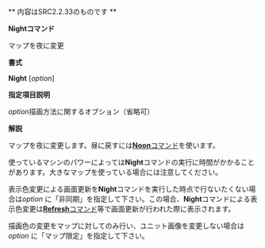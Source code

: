 ** 内容はSRC2.2.33のものです **

**Nightコマンド**

マップを夜に変更

**書式**

**Night** [*option*]

**指定項目説明**

*option*描画方法に関するオプション（省略可）

**解説**

マップを夜に変更します。昼に戻すには[**Noon**コマンド](Noonコマンド.md)を使います。

使っているマシンのパワーによっては**Night**コマンドの実行に時間がかかることがあります。大きなマップを使っている場合には注意してください。

表示色変更による画面更新を**Night**コマンドを実行した時点で行ないたくない場合は*option* に「非同期」を指定して下さい。この場合、**Night**コマンドによる表示色変更は[**Refresh**コマンド](Refreshコマンド.md)等で画面更新が行われた際に表示されます。

描画色の変更をマップに対してのみ行い、ユニット画像を変更しない場合は*option* に「マップ限定」を指定して下さい。

